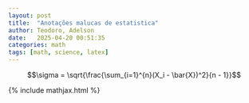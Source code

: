 ```yaml
---
layout: post
title:  "Anotações malucas de estatistica"
author: Teodoro, Adelson
date:   2025-04-20 00:51:35
categories: math
tags: [math, science, latex]
---
```


<div> </div>

$$\sigma = \sqrt{\frac{\sum_{i=1}^{n}(X_i - \bar{X})^2}{n - 1}}$$


{% include mathjax.html %}